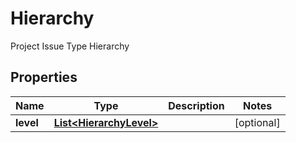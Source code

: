 

# Hierarchy

Project Issue Type Hierarchy
## Properties

Name | Type | Description | Notes
------------ | ------------- | ------------- | -------------
**level** | [**List&lt;HierarchyLevel&gt;**](HierarchyLevel.md) |  |  [optional]



